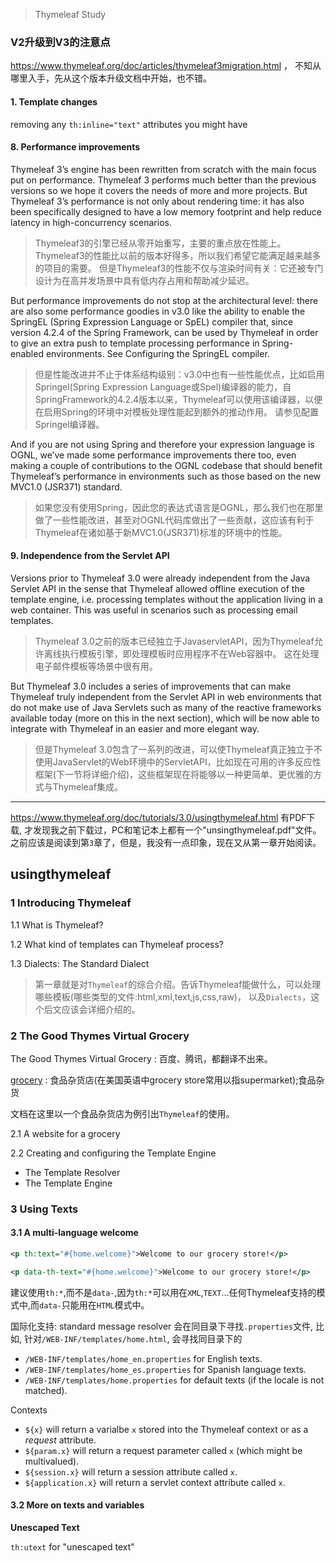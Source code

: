 > Thymeleaf Study

### V2升级到V3的注意点

<https://www.thymeleaf.org/doc/articles/thymeleaf3migration.html> ，
不知从哪里入手，先从这个版本升级文档中开始，也不错。

#### 1. Template changes

removing any `th:inline="text"` attributes you might have

#### 8. Performance improvements

Thymeleaf 3’s engine has been rewritten from scratch with the main focus put on performance. Thymeleaf 3 performs much better than the previous versions so we hope it covers the needs of more and more projects. But Thymeleaf 3’s performance is not only about rendering time: it has also been specifically designed to have a low memory footprint and help reduce latency in high-concurrency scenarios.

> Thymeleaf3的引擎已经从零开始重写，主要的重点放在性能上。
Thymeleaf3的性能比以前的版本好得多，所以我们希望它能满足越来越多的项目的需要。
但是Thymeleaf3的性能不仅与渲染时间有关：它还被专门设计为在高并发场景中具有低内存占用和帮助减少延迟。

But performance improvements do not stop at the architectural level: there are also some performance goodies in v3.0 like the ability to enable the SpringEL (Spring Expression Language or SpEL) compiler that, since version 4.2.4 of the Spring Framework, can be used by Thymeleaf in order to give an extra push to template processing performance in Spring-enabled environments. See Configuring the SpringEL compiler.

> 但是性能改进并不止于体系结构级别：v3.0中也有一些性能优点，比如启用Springel(Spring Expression Language或Spel)编译器的能力，自SpringFramework的4.2.4版本以来，Thymeleaf可以使用该编译器，以便在启用Spring的环境中对模板处理性能起到额外的推动作用。
请参见配置Springel编译器。

And if you are not using Spring and therefore your expression language is OGNL, we’ve made some performance improvements there too, even making a couple of contributions to the OGNL codebase that should benefit Thymeleaf’s performance in environments such as those based on the new MVC1.0 (JSR371) standard.

> 如果您没有使用Spring，因此您的表达式语言是OGNL，那么我们也在那里做了一些性能改进，甚至对OGNL代码库做出了一些贡献，这应该有利于Thymeleaf在诸如基于新MVC1.0(JSR371)标准的环境中的性能。

#### 9. Independence from the Servlet API

Versions prior to Thymeleaf 3.0 were already independent from the Java Servlet API in the sense that Thymeleaf allowed offline execution of the template engine, i.e. processing templates without the application living in a web container. This was useful in scenarios such as processing email templates.

> Thymeleaf 3.0之前的版本已经独立于JavaservletAPI，因为Thymeleaf允许离线执行模板引擎，即处理模板时应用程序不在Web容器中。
这在处理电子邮件模板等场景中很有用。

But Thymeleaf 3.0 includes a series of improvements that can make Thymeleaf truly independent from the Servlet API in web environments that do not make use of Java Servlets such as many of the reactive frameworks available today (more on this in the next section), which will be now able to integrate with Thymeleaf in an easier and more elegant way.

> 但是Thymeleaf 3.0包含了一系列的改进，可以使Thymeleaf真正独立于不使用JavaServlet的Web环境中的ServletAPI，比如现在可用的许多反应性框架(下一节将详细介绍)，这些框架现在将能够以一种更简单、更优雅的方式与Thymeleaf集成。

-------------

<https://www.thymeleaf.org/doc/tutorials/3.0/usingthymeleaf.html>
有PDF下载, 才发现我之前下载过，PC和笔记本上都有一个"unsingthymeleaf.pdf"文件。
之前应该是阅读到第`3`章了，但是，我没有一点印象，现在又从第一章开始阅读。

## usingthymeleaf

### 1 Introducing Thymeleaf

1.1 What is Thymeleaf?

1.2 What kind of templates can Thymeleaf process?

1.3 Dialects: The Standard Dialect

> 第一章就是对`Thymeleaf`的综合介绍。告诉Thymeleaf能做什么，可以处理哪些模板(哪些类型的文件:html,xml,text,js,css,raw)，
以及`Dialects`，这个后文应该会详细介绍的。

### 2 The Good Thymes Virtual Grocery

The Good Thymes Virtual Grocery : 百度、腾讯，都翻译不出来。

[grocery](https://fanyi.baidu.com/#en/zh/grocery) : 食品杂货店(在美国英语中grocery store常用以指supermarket);食品杂货

文档在这里以一个食品杂货店为例引出`Thymeleaf`的使用。

2.1 A website for a grocery

2.2 Creating and configuring the Template Engine
- The Template Resolver
- The Template Engine

### 3 Using Texts

#### 3.1 A multi-language welcome

```xml
<p th:text="#{home.welcome}">Welcome to our grocery store!</p>

<p data-th-text="#{home.welcome}">Welcome to our grocery store!</p>
```

建议使用`th:*`,而不是`data-`,因为`th:*`可以用在`XML`,`TEXT`...任何Thymeleaf支持的模式中,而`data-`只能用在`HTML`模式中。

国际化支持: standard message resolver 会在同目录下寻找`.properties`文件, 
比如, 针对`/WEB-INF/templates/home.html`, 会寻找同目录下的
- `/WEB-INF/templates/home_en.properties` for English texts.
- `/WEB-INF/templates/home_es.properties` for Spanish language texts.
- `/WEB-INF/templates/home.properties` for default texts (if the locale is not matched).

Contexts
- `${x}` will return a varialbe `x` stored into the Thymeleaf context or as a *request* attribute.
- `${param.x}` will return a request parameter called `x` (which might be multivalued).
- `${session.x}` will return a session attribute called `x`.
- `${application.x}` will return a servlet context attribute called `x`.

#### 3.2 More on texts and variables

**Unescaped Text**

`th:utext` for "unescaped text"


















































